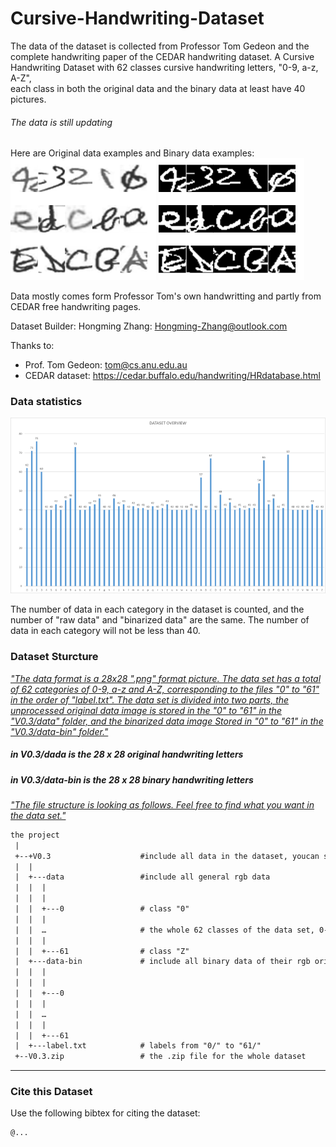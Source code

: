 # Cursive-Handwriting-Dataset


The data of the dataset is collected from Professor Tom Gedeon and the complete handwriting paper of the CEDAR handwriting dataset.
A Cursive Handwriting Dataset with 62 classes cursive handwriting letters, "0-9, a-z, A-Z",\
each class in both the original data and the binary data at least have 40 pictures.
###### The data is still updating

Here are Original data examples     and           Binary data examples:\
![](1.png)                            ![](2.png)

Data mostly comes form Professor Tom's own handwritting and partly from CEDAR free handwriting pages.

Dataset Builder:
Hongming Zhang: Hongming-Zhang@outlook.com

Thanks to:
* Prof. Tom Gedeon:  tom@cs.anu.edu.au
* CEDAR dataset: https://cedar.buffalo.edu/handwriting/HRdatabase.html 

### Data statistics


![](3.png) 

The number of data in each category in the dataset is counted, and the number of "raw data" and "binarized data" are the same. The number of data in each category will not be less than 40.

### Dataset Sturcture

*<u>"The data format is a 28x28 ".png" format picture. The data set has a total of 62 categories of 0-9, a-z and A-Z, corresponding to the files "0" to "61" in the order of "label.txt". The data set is divided into two parts, the unprocessed original data image is stored in the "0" to "61" in the "V0.3/data" folder, and the binarized data image Stored in "0" to "61" in the "V0.3/data-bin" folder."</u>*


##### in V0.3/dada is the 28 x 28 original handwriting letters
##### in V0.3/data-bin is the 28 x 28 binary handwriting letters


*<u>"The file structure is looking as follows. Feel free to find what you want in the data set."</u>*

```reStructuredText
the project
 |
 +--+V0.3                    #include all data in the dataset, youcan see each .png data on the page
 |  |
 |  +---data                 #include all general rgb data
 |  |  |
 |  |  |
 |  |  +---0                 # class "0"
 |  |  |
 |  |  …                     # the whole 62 classes of the data set, 0-9, a-z,A-Z
 |  |  |
 |  |  +---61                # class "Z"
 |  +---data-bin             # include all binary data of their rgb origin
 |  |  |
 |  |  |
 |  |  +---0
 |  |  |
 |  |  …
 |  |  |
 |  |  +---61
 |  +---label.txt            # labels from "0/" to "61/"
 +--V0.3.zip                 # the .zip file for the whole dataset
```


------

### Cite this Dataset

Use the following bibtex for citing the dataset: 

```reStructuredText
@...

```
